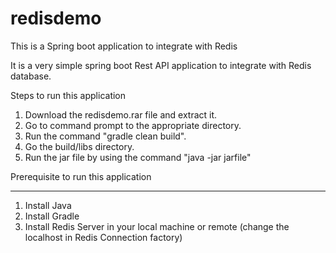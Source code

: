 # redisdemo
This is a Spring boot application to integrate with Redis

It is a very simple spring boot Rest API application to integrate with Redis database.

Steps to run this application

1. Download the redisdemo.rar file and extract it.
2. Go to command prompt to the appropriate directory.
3. Run the command "gradle clean build".
4. Go the build/libs directory.
5. Run the jar file by using the command "java -jar jarfile"
  
Prerequisite to run this application
********************************************

1. Install Java
2. Install Gradle
3. Install Redis Server in your local machine or remote (change the localhost in Redis Connection factory)

